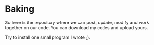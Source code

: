 # Baking

So here is the repository where we can post, update, modify and work together on our code.
You can download my codes and upload yours.


Try to install one small program I wrote ;).
